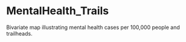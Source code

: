 # MentalHealth_Trails
Bivariate map illustrating mental health cases per 100,000 people and trailheads.
